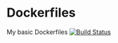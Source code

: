 # Dockerfiles
My basic Dockerfiles [![Build Status](https://travis-ci.org/jbking/Dockerfiles.svg?branch=master)](https://travis-ci.org/jbking/Dockerfiles)

